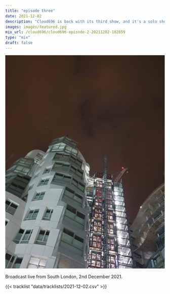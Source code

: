 ```yaml
---
title: "episode three"
date: 2021-12-02
description: "Cloud696 is back with its third show, and it's a solo show this week!"
images: images/featured.jpg
mix_url: /cloud696/cloud696-episode-2-20211202-182659
type: "mix"
draft: false
---
```


![artwork](images/featured.jpg)

Broadcast live from South London, 2nd December 2021.

{{< tracklist "data/tracklists/2021-12-02.csv" >}}
